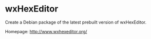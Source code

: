 wxHexEditor
===========

Create a Debian package of the latest prebuilt version of wxHexEditor.

Homepage: http://www.wxhexeditor.org/

